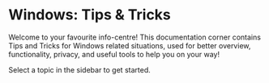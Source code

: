 
# Windows: Tips & Tricks

Welcome to your favourite info-centre! This documentation corner contains Tips and Tricks for Windows related situations, used for better overview, functionality, privacy, and useful tools to help you on your way!

Select a topic in the sidebar to get started.